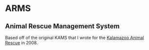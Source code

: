 # ARMS
## Animal Rescue Management System
Based off of the original KAMS that I wrote for the [Kalamazoo Animal Rescue](http://www.kalamazooanimalrescue.org) in 2008. 
